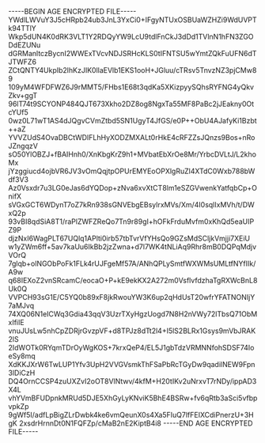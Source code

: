 -----BEGIN AGE ENCRYPTED FILE-----
YWdlLWVuY3J5cHRpb24ub3JnL3YxCi0+IFgyNTUxOSBUaWZHZi9WdUVPTk94TTlY
Wkp5dUN4K0dRK3VLT1Y2RDQyYW9LcU9tdlFnCkJ3dDd1TVlnN1hFN3ZGODdEZUNu
dGRManltczBycnI2WWExTVcvNDJSRHcKLS0tIFNTSU5wYmtZQkFuUFN6dTJTWFZ6
ZCtQNTY4UkpIb2lhKzJIK0llaEVlb1EKS1ooH+JGluu/cTRsv5TnvzNZ3pjCMw89
109yM4WFDFWZ6J9rMMT5/FHbs1E68t3qdKa5XKizpyySQhsRYFNG4yQkvZkv+ggT
96lT74t9SCYONP484QJT673Xkho2DZ8og8NgxTa55MF8PaBc2jJEakny0OtcYUf5
0wz0L71wT1AS4dJQgvCVmZtbd5SN1UgyT4JfGS/e0P++ObU4AJafyKi1Bzbt++aZ
YVVZUdS4OvaDBCtWDIFLhHyXODZMXALt0rHkE4cRFZZsJQnzs9Bos+nRoJZngqzV
sO50YlOBZJ+fBAIHnh0/XnKbgKrZ9h1+MVbatEbXrOe8Mr/YrbcDVLtJ/L2khoMx
jYzggiucd4ojbVR6JV3vOmQqjtpOPUrEMYEoOPXlgRuZl4XTdC0Wxb788bWdf3V3
Az0Vsxdr7u3LG0eJas6dYQDop+zNva6xvXtCT8lm1eSZGVwenkYatfqbCp+OnifX
sVGxGCT6WDynT7oZ7kRn938sGNVEbgEBsylrxMVs/Xm/4I0sqlIxMVh/t/DWxQ2p
93vBI8qdSiA8T1/raPlZWFZReQo7Tn9r89gI+hOFkFrduMvfm0xKhQd5eaUIPZ9P
djzNxI6WagPLT67UQlq1APlti0irb57tbTvrVfYHsQo9GZsMdSCljkVmjji7XEiU
w1yZWm6ff+5av7kaUu6IkBb2jzZwna+d7l7WK4tNLiAq9Rhr8mB0DQPqMdjvVOrQ
7glqb+olNGObPoFk1FLk4rUJFgeMf57A/ANhQPLySmtfWXWMsUMLtfNYfIIk/A9w
q68IEXoZ2vnSRcamC/eocaO+P+kE9ekKX2A272m0VsflvfdzhaTgRXWcBnL8Uk0Q
VVPCH93sG1E/C5YQ0b89xF8jkRwouYW3K6up2qHdUsT20wfrYFATNONIjY7aMJvq
74XQ06N1eICWq3Gdia43qqV3UzrTXyHgzUogd7N8H2nVWy72lTbsQ71ObMxIfiIE
vnuJUsLw5nhCpZDRjrGvzpVF+d8TPJz8dTt2l4+I5lS2BLRx1Gsys9mVbJRAK2lS
2IdWOTk0RYqmTDrOyWgKOS+7krxQeP4/EL5J1gbTdzVRMNNfohSDSF74IoeSy8mq
XdKKJXrW6TwLUP1Yfv3UpH2VVGVsmkThFSaPbRcTGyDw9qadilNEW9Fpn3lDiCzH
DQ4OrnCCSP4zuUXZvI2oOT8VlNtwv/4kfM+H20tIKv2uNrxvT7rNDy/ippAD3X4L
vhYVmBFUDpnkMRUd5DJE5XhGyLyKNviK5BhE4BSRw+fv6qRtb3aSci5vfbpvpkZp
9gWf5I/adfLpBigZLrDwbk4ke6vmQeunX0s4Xa5FIuQ7lfFEIXCdiPnerzU+3HgK
2xsdrHrnnDt0N1FQFZp/cMaB2nE2KiptB4i8
-----END AGE ENCRYPTED FILE-----
